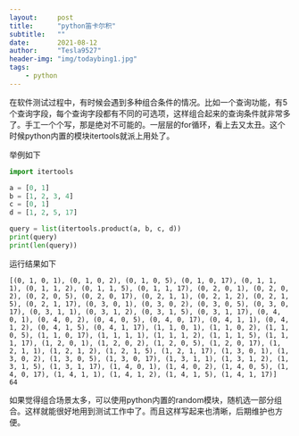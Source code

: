 ```yaml
---
layout:     post
title:      "python笛卡尔积"
subtitle:   ""
date:       2021-08-12
author:     "Tesla9527"
header-img: "img/todaybing1.jpg"
tags:
    - python
---
```


在软件测试过程中，有时候会遇到多种组合条件的情况。比如一个查询功能，有5个查询字段，每个查询字段都有不同的可选项，这样组合起来的查询条件就非常多了。手工一个个写，那是绝对不可能的。一层层的for循环，看上去又太丑。这个时候python内置的模块itertools就派上用处了。


举例如下

```python
import itertools

a = [0, 1]
b = [1, 2, 3, 4]
c = [0, 1]
d = [1, 2, 5, 17]

query = list(itertools.product(a, b, c, d))
print(query)
print(len(query))
```

运行结果如下
```
[(0, 1, 0, 1), (0, 1, 0, 2), (0, 1, 0, 5), (0, 1, 0, 17), (0, 1, 1, 1), (0, 1, 1, 2), (0, 1, 1, 5), (0, 1, 1, 17), (0, 2, 0, 1), (0, 2, 0, 2), (0, 2, 0, 5), (0, 2, 0, 17), (0, 2, 1, 1), (0, 2, 1, 2), (0, 2, 1, 5), (0, 2, 1, 17), (0, 3, 0, 1), (0, 3, 0, 2), (0, 3, 0, 5), (0, 3, 0, 17), (0, 3, 1, 1), (0, 3, 1, 2), (0, 3, 1, 5), (0, 3, 1, 17), (0, 4, 0, 1), (0, 4, 0, 2), (0, 4, 0, 5), (0, 4, 0, 17), (0, 4, 1, 1), (0, 4, 1, 2), (0, 4, 1, 5), (0, 4, 1, 17), (1, 1, 0, 1), (1, 1, 0, 2), (1, 1, 0, 5), (1, 1, 0, 17), (1, 1, 1, 1), (1, 1, 1, 2), (1, 1, 1, 5), (1, 1, 1, 17), (1, 2, 0, 1), (1, 2, 0, 2), (1, 2, 0, 5), (1, 2, 0, 17), (1, 2, 1, 1), (1, 2, 1, 2), (1, 2, 1, 5), (1, 2, 1, 17), (1, 3, 0, 1), (1, 3, 0, 2), (1, 3, 0, 5), (1, 3, 0, 17), (1, 3, 1, 1), (1, 3, 1, 2), (1, 3, 1, 5), (1, 3, 1, 17), (1, 4, 0, 1), (1, 4, 0, 2), (1, 4, 0, 5), (1, 4, 0, 17), (1, 4, 1, 1), (1, 4, 1, 2), (1, 4, 1, 5), (1, 4, 1, 17)]
64
```

如果觉得组合场景太多，可以使用python内置的random模块，随机选一部分组合。这样就能很好地用到测试工作中了。而且这样写起来也清晰，后期维护也方便。